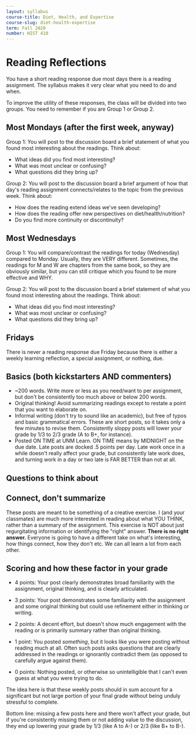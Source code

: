 ```yaml
---
layout: syllabus
course-title: Diet, Health, and Expertise
course-slug: diet-health-expertise
term: Fall 2020
number: HIST 410
---
```


# Reading Reflections
You have a short reading response due most days there is a reading assignment. The syllabus makes it very clear what you need to do and when.

To improve the utility of these responses, the class will be divided into two groups. You need to remember if you are Group 1 or Group 2.



## Most Mondays (after the first week, anyway)
Group 1: You will post to the discussion board a brief statement of what you found most interesting about the readings. Think about:
- What ideas did you find most interesting?
- What was most unclear or confusing?
- What questions did they bring up?


Group 2: You will post to the discussion board a brief argument of how that day's reading assignment connects/relates to the topic from the previous week. Think about:
- How does the reading extend ideas we've seen developing?
- How does the reading offer new perspectives on diet/health/nutrition?
- Do you find more continuity or discontinuity?


## Most Wednesdays
Group 1: You will compare/contrast the readings for today (Wednesday) compared to Monday. Usually, they are VERY different. Sometimes, the readings for M and W are chapters from the same book, so they are obviously similar, but you can still critique which you found to be more effective and WHY.

Group 2: You will post to the discussion board a brief statement of what you found most interesting about the readings. Think about:
- What ideas did you find most interesting?
- What was most unclear or confusing?
- What questions did they bring up?


## Fridays
There is never a reading response due Friday because there is either a weekly learning reflection, a special assignment, or nothing, due.


## Basics (both kickstarters AND commenters)
- ~200 words. Write more or less as you need/want to per assignment, but don't be consistently too much above or below 200 words.
- Original thinking! Avoid summarizing readings except to restate a point that you want to elaborate on.
- Informal writing (don't try to sound like an academic), but free of typos and basic grammatical errors. These are short posts, so it takes only a few minutes to revise them. Consistently sloppy posts will lower your grade by 1/3 to 2/3 grade (A to B+, for instance).
- Posted ON TIME at UNM Learn. ON TIME means by MIDNIGHT on the due date. Late posts are docked .5 points per day. Late work once in a while doesn't really affect your grade, but consistently late work does, and turning work in a day or two late is FAR BETTER than not at all.


## Questions to think about

## Connect, don't summarize
These posts are meant to be something of a creative exercise. I (and your classmates) are much more interested in reading about what YOU THINK, rather than a summary of the assignment. This exercise is NOT about just regurgitating information or identifying the "right" answer. **There is no right answer.** Everyone is going to have a different take on what's interesting, how things connect, how they don't etc. We can all learn a lot from each other.


## Scoring and how these factor in your grade
- 4 points: Your post clearly demonstrates broad familiarity with the assignment, original thinking, and is clearly articulated.

- 3 points: Your post demonstrates some familiarity with the assignment and some original thinking but could use refinement either in thinking or writing.

- 2 points: A decent effort, but doesn't show much engagement with the reading or is primarily summary rather than original thinking.

- 1 point: You posted _something_, but it looks like you were posting without reading much at all. Often such posts asks questions that are clearly addressed in the readings or ignorantly contradict them (as opposed to carefully argue against them).

- 0 points: Nothing posted, or otherwise so unintelligible that I can't even guess at what you were trying to do.


The idea here is that these weekly posts should in sum account for a significant but not large portion of your final grade without being unduly stressful to complete.

Bottom line: missing a few posts here and there won't affect your grade, but if you're consistently missing them or not adding value to the discussion, they end up lowering your grade by 1/3 (like A to A-) or 2/3 (like B+ to B-).
